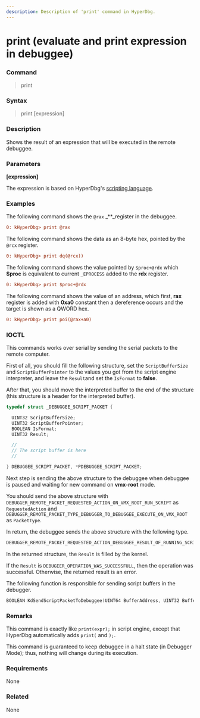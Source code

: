 ```yaml
---
description: Description of 'print' command in HyperDbg.
---
```


# print \(evaluate and print expression in debuggee\)

### Command

> print

### Syntax

> print \[expression\]

### Description

Shows the result of an expression that will be executed in the remote debuggee.

### Parameters

**\[expression\]**

The expression is based on HyperDbg's [scripting language](https://docs.hyperdbg.org/commands/scripting-language/assumptions-and-evaluations).

### Examples

The following command shows the `@rax` _\*\*_register in the debuggee.

```diff
0: kHyperDbg> print @rax
```

The following command shows the data as an 8-byte hex, pointed by the `@rcx` register.

```diff
0: kHyperDbg> print dq(@rcx))
```

The following command shows the value pointed by `$proc+@rdx` which **$proc** is equivalent to current `_EPROCESS` added to the **rdx** register.

```diff
0: kHyperDbg> print $proc+@rdx
```

The following command shows the value of an address, which first, **rax** register is added with **0xa0** constant then a dereference occurs and the target is shown as a QWORD hex.

```diff
0: kHyperDbg> print poi(@rax+a0)
```

### IOCTL

This commands works over serial by sending the serial packets to the remote computer.

First of all, you should fill the following structure, set the `ScriptBufferSize` and `ScriptBufferPointer` to the values you got from the script engine interpreter, and leave the `Result`and set the `IsFormat` to **false**.

After that, you should move the interpreted buffer to the end of the structure \(this structure is a header for the interpreted buffer\).

```c
typedef struct _DEBUGGEE_SCRIPT_PACKET {

  UINT32 ScriptBufferSize;
  UINT32 ScriptBufferPointer;
  BOOLEAN IsFormat;
  UINT32 Result;

  //
  // The script buffer is here
  //

} DEBUGGEE_SCRIPT_PACKET, *PDEBUGGEE_SCRIPT_PACKET;
```

Next step is sending the above structure to the debuggee when debuggee is paused and waiting for new command on **vmx-root** mode.

You should send the above structure with `DEBUGGER_REMOTE_PACKET_REQUESTED_ACTION_ON_VMX_ROOT_RUN_SCRIPT` as `RequestedAction` and `DEBUGGER_REMOTE_PACKET_TYPE_DEBUGGER_TO_DEBUGGEE_EXECUTE_ON_VMX_ROOT` as `PacketType`.

In return, the debuggee sends the above structure with the following type.

```c
DEBUGGER_REMOTE_PACKET_REQUESTED_ACTION_DEBUGGEE_RESULT_OF_RUNNING_SCRIPT
```

In the returned structure, the `Result` is filled by the kernel.

If the `Result` is `DEBUGEER_OPERATION_WAS_SUCCESSFULL`, then the operation was successful. Otherwise, the returned result is an error.

The following function is responsible for sending script buffers in the debugger.

```c
BOOLEAN KdSendScriptPacketToDebuggee(UINT64 BufferAddress, UINT32 BufferLength, UINT32 Pointer, BOOLEAN IsFormat);
```

### Remarks

This command is exactly like `print(expr);` in script engine, except that HyperDbg automatically adds `print(` and `);`.

This command is guaranteed to keep debuggee in a halt state \(in Debugger Mode\); thus, nothing will change during its execution.

### Requirements

None

### Related

None

